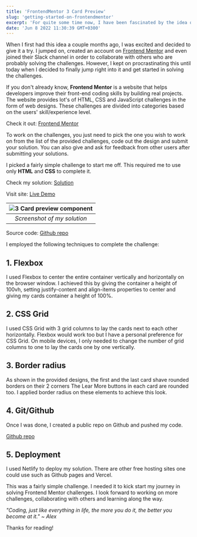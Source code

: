 ```yaml
---
title: 'FrontendMentor 3 Card Preview'
slug: 'getting-started-on-frontendmentor'
excerpt: 'For quite some time now, I have been fascinated by the idea of working on Frontend Mentor challenges during my free time. I really love Frontend development and I always enjoy turning designs to real products.'
date: 'Jun 8 2022 11:30:39 GMT+0300'
---
```


When I first had this idea a couple months ago, I was excited and decided to give it a try. I jumped on, created an account on [Frontend Mentor](https://www.frontendmentor.io/) and even joined their Slack channel in order to collaborate  with others who are probably solving the challenges. However, I kept on procrastinating this until today when I decided to finally jump right into it and get started in solving the challenges.

If you don't already know, <b>Frontend Mentor</b> is a website that helps developers improve their front-end coding skills by building real projects. The website provides lot's of HTML, CSS and JavaScript challenges in the form of web designs. These challenges are divided into categories based on the users' skill/experience level.

Check it out: [Frontend Mentor](https://www.frontendmentor.io/)

To work on the challenges, you just need to pick the one you wish to work on from the list of the provided challenges, code out the design and submit your solution. You can also give and ask for feedback from other users after submitting your solutions.

I picked a fairly simple challenge to start me off. This required me to use only <b>HTML</b> and <b>CSS</b> to complete it. 

Check my solution: [Solution](https://www.frontendmentor.io/solutions/3-card-preview-component-Sd4MTvNrep)

Visit site: [Live Demo](https://comforting-malabi-2854fe.netlify.app/) 

| ![3 Card preview component](/images/posts/frontend-mentor3-card.png) |
|:--:| 
| *Screenshot of my solution* |

Source code: [Github repo](https://github.com/alekskimeu/frontendmentor-3-column-card)

I employed the following techniques to complete the challenge:

## 1. Flexbox

I used Flexbox to center the entire container vertically and horizontally on the browser window. I achieved this by giving the container a height of 100vh, setting justify-content and align-items properties to center and giving my cards container a height of 100%.

## 2. CSS Grid

I used CSS Grid with 3 grid columns to lay the cards next to each other horizontally. Flexbox would work too but I have a personal preference for CSS Grid. On mobile devices, I only needed to change the number of grid columns to one to lay the cards one by one vertically.

## 3. Border radius

As shown in the provided designs, the first and the last card shave rounded borders on their 2 corners The Lear More buttons in each card are rounded too. I applied border radius on these elements to achieve this look.

##  4. Git/Github

Once I was done, I created a public repo on Github and pushed my code.

[Github repo](https://github.com/alekskimeu/frontendmentor-3-column-card)


##  5. Deployment

I used Netlify to deploy my solution. There are other free hosting sites one could use such as Github pages and Vercel.

This was a fairly simple challenge. I needed it to kick start my journey in solving Frontend Mentor challenges. I look forward to working on more challenges, collaborating with others and learning along the way.

*"Coding, just like everything in life, the more you do it, the better you become at it." ~ Alex*

Thanks for reading!